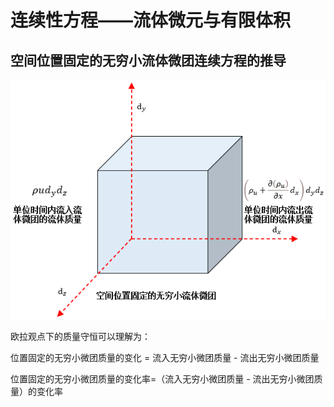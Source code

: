 # 连续性方程——流体微元与有限体积



## 空间位置固定的无穷小流体微团连续方程的推导

<p align="center">
    <img src="./images/weituan1.png">
</p>

欧拉观点下的质量守恒可以理解为：

位置固定的无穷小微团质量的变化 =  流入无穷小微团质量 - 流出无穷小微团质量

位置固定的无穷小微团质量的变化率=（流入无穷小微团质量 - 流出无穷小微团质量）的变化率



  
